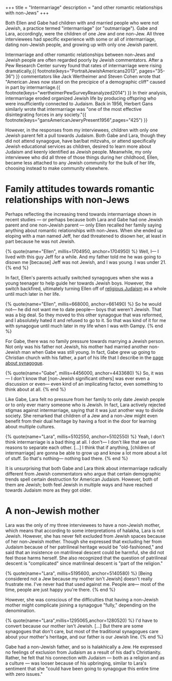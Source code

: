 +++
title = "Intermarriage"
description = "and other romantic relationships with non-Jews"
+++

Both Ellen and Gabe had children with and married people who were not Jewish, a practice termed "intermarriage" (or "outmarriage").
Gabe and Lara, accordingly, were the children of one Jew and one non-Jew.
All three interviewees had specific experience with some or all of intermarriage, dating non-Jewish people, and growing up with only one Jewish parent.

Intermarriage and other romantic relationships between non-Jews and Jewish people are often regarded poorly by Jewish commentators.
After a Pew Research Center survey found that rates of intermarriage were rising dramatically,{{ footnote(keys="PortraitJewishAmericans2013", pages="35-36") }} commentators like Jack Wertheimer and Steven Cohen wrote that "American Jews now stand on the precipice of a demographic cliff" caused in part by intermarriage.{{ footnote(keys="wertheimerPewSurveyReanalyzed2014") }}
In their analysis, intermarriage eroded organized Jewish life by producing offspring who were insufficiently connected to Judaism.
Back in 1956, Herbert Gans similarly wrote that intermarriage was "one of the most effective disintegrating forces in any society."{{ footnote(keys="gansAmericanJewryPresent1956",pages="425") }}

However, in the responses from my interviewees, children with only one Jewish parent felt a pull towards Judaism.
Both Gabe and Lara, though they did not attend synagogue, have bar/bat mitzvahs, or attend specifically Jewish educational services as children, desired to learn more about Judaism and keenly identified as Jewish people.
Meanwhile, my only interviewee who did all three of those things during her childhood, Ellen, became less attached to any Jewish community for the bulk of her life, choosing instead to make community elsewhere.

# Family attitudes towards romantic relationships with non-Jews

Perhaps reflecting the increasing trend towards intermarriage shown in recent studies — or perhaps because both Lara and Gabe had one Jewish parent and one non-Jewish parent — only Ellen recalled her family saying anything about romantic relationships with non-Jews. When she ended up eloping with a man named Jeff, her dad threatened to disown her, at least in part because he was not Jewish.

{% quote(name="Ellen", millis=1704950, anchor=1704950) %}
Well, I— I lived with this guy Jeff for a while. And my father told me he was going to disown me [because] Jeff was not Jewish, and I was young. I was under 21.
{% end %}

In fact, Ellen's parents actually switched synagogues when she was a young teenager to help guide her towards Jewish boys.
However, the switch backfired, ultimately turning Ellen off of [religious Judaism](@/sections/going-to-synagogue.md) as a whole until much later in her life.

{% quote(name="Ellen", millis=668000, anchor=661490) %}
So he would not— he did not want me to date people— boys that weren't Jewish. That was a big deal. So they moved to this other synagogue that was reformed, and I absolutely hated it and refused to go to it. So that was kind of it for me with synagogue until much later in my life when I was with Gampy.
{% end %}

For Gabe, there was no family pressure towards marrying a Jewish person.
Not only was his father not Jewish, his mother had married another non-Jewish man when Gabe was still young.
In fact, Gabe grew up going to Christian church with his father, a part of his life that I describe in the [page about synagogue](@/sections/going-to-synagogue.md).

{% quote(name="Gabe", millis=4456000, anchor=4433680) %}
So, it was— I don't know that [non-Jewish significant others] was ever even a discussion or even— even kind of an implicating factor, even something to think about at all.
{% end %}

Like Gabe, Lara felt no pressure from her family to only date Jewish people or to only ever marry someone who is Jewish.
In fact, Lara actively rejected stigmas against intermarriage, saying that it was just another way to divide society.
She remarked that children of a Jew and a non-Jew might even benefit from their dual heritage by having a foot in the door for learning about multiple cultures.

{% quote(name="Lara", millis=5102550, anchor=5102550) %}
Yeah, I don't think intermarriage is a bad thing at all. I don't— I don't like that we use reasons to separate each other. [...] I think that if anything, [children of intermarriage] are gonna be able to grow up and know a lot more about a lot of stuff. So that's nothing— nothing bad there.
{% end %}

It is unsurprising that both Gabe and Lara think about intermarriage radically different from Jewish commentators who argue that certain demographic trends spell certain destruction for American Judaism.
However, both of them are Jewish; both feel Jewish in multiple ways and have reached towards Judaism more as they got older.

# A non-Jewish mother

Lara was the only of my three interviewees to have a non-Jewish mother, which means that according to some interpretations of halakha, Lara is not Jewish.
However, she has never felt excluded from Jewish spaces because of her non-Jewish mother.
Though she expressed that excluding her from Judaism because of her patrilineal heritage would be "old-fashioned," and said that an insistence on matrilineal descent could be harmful, she did not feel those harms herself.
She also recognized that the question of patrilineal descent is "complicated" since matrilineal descent is "part of the religion."

{% quote(name="Lara", millis=5195600, anchor=5140580) %}
[Being considered not a Jew because my mother isn't Jewish] doesn't really frustrate me. I've never had that used against me. People are— most of the time, people are just happy you're there.
{% end %}

However, she was conscious of the difficulties that having a non-Jewish mother might complicate joining a synagogue "fully," depending on the denomination. 

{% quote(name="Lara",millis=1295065,anchor=1280520) %}
I'd have to convert because our mother isn't Jewish. [...] But there are some synagogues that don't care, but most of the traditional synagogues care about your mother's heritage, and our father is our Jewish line.
{% end %}

Gabe had a non-Jewish father, and so is halakhically a Jew.
He expressed no feelings of exclusion from Judaism as a result of his dad's Christianity.
Rather, he felt that his connection with Judaism — both as a religion and as a culture — was looser because of his upbringing, similar to Lara's sentiment that she "could have been going to synagogue this entire time with zero issues."